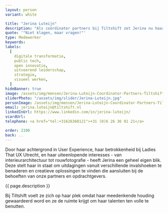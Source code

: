 ```yaml
---
layout: person
variant: white

title: "Jerina Luteijn"
description: "Als coördinator partners bij Tiltshift zet Jerina nu haar ervaring in om alles wat er moet gebeuren soepel te laten verlopen. Haar vermogen om snel verbanden te leggen, informatie te plaatsen en mensen met elkaar in contact te brengen, komt hierbij goed van pas. Ze is altijd kritisch en nieuwsgierig, en zet zich in om ervoor te zorgen dat iedereen gezien wordt en mee kan doen. Haar energie besteedt ze graag nuttig, met plezier, en voor een doel waar ze volledig achter kan staan."
quote: '"Niet klagen, maar vragen!"'
type: Medewerker
keywords:
labels:
  [
    digitale transformatie,
    public tech,
    open innovatie,
    uitvoerend leiderschap,
    strategie,
    visueel werken,
  ]
hideBanner: true
image: /assets/img/mensen/Jerina-Luteijn-Coordinator-Partners-Tiltshift.jpg.jpg
sliderPhoto: "/assets/img/slider/Jerina-Luteijn.jpg"
personImage: /assets/img/mensen/Jerina-Luteijn-Coordinator-Partners-Tiltshift.jpg
email: jerina.luteijn@tiltshift.nl
linkedInUrl: https://www.linkedin.com/in/jerina-luteijn/
vcardUrl: 
telephone: <a href="tel:+31626360121">+31 (0)6 26 36 01 21</a>

order: 2100
back: ..
---
```

Door haar achtergrond in User Experience, haar betrokkenheid bij Ladies That UX Utrecht, en haar uiteenlopende interesses - van interieurarchitectuur tot rouwfotografie - heeft Jerina een geheel eigen blik. Deze stelt haar in staat om uitdagingen vanuit verschillende invalshoeken te benaderen en creatieve oplossingen te vinden die aansluiten bij de behoeften van onze partners en opdrachtgevers.

{{ page.description }}

Bij Tiltshift voelt ze zich op haar plek omdat haar meedenkende houding gewaardeerd word en ze de ruimte krijgt om haar talenten ten volle te benutten.
